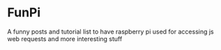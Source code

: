 # FunPi
A funny posts and tutorial list to have raspberry pi used for accessing js web requests and more interesting stuff 

